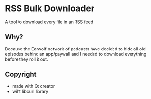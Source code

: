 # RSS Bulk Downloader
A tool to download every file in an RSS feed

## Why?
Because the Earwolf network of podcasts have decided to hide all old episodes behind an app/paywall and I needed to download everything before they roll it out.

## Copyright

* made with Qt creator
* wiht libcurl library
